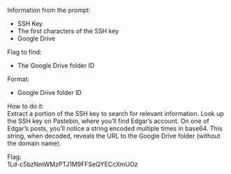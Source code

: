 Information from the prompt:  
- SSH Key  
- The first characters of the SSH key  
- Google Drive  

Flag to find:  
- The Google Drive folder ID  

Format:  
- Google Drive folder ID  

How to do it:  
Extract a portion of the SSH key to search for relevant information. Look up the SSH key on Pastebin, where you’ll find Edgar’s account. On one of Edgar’s posts, you’ll notice a string encoded multiple times in base64. This string, when decoded, reveals the URL to the Google Drive folder (without the domain name).  

Flag:  
1Ld-c5bzNmWMzPTJ1M9FFSeQYECcXmUOz  